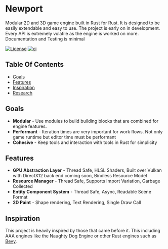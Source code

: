 # Newport
Modular 2D and 3D game engine built in Rust for Rust. It is designed to be easily extendable and easy to use. The project is early on in development. Every API is extremely volatile as the engine is worked on more. Documentation and Testing is minimal

[![License](https://img.shields.io/badge/License-Apache%202.0-blue.svg)](https://opensource.org/licenses/Apache-2.0)
[![ci](https://github.com/colbyhall/newport/actions/workflows/ci.yml/badge.svg)](https://github.com/colbyhall/newport/actions/workflows/ci.yml)

## Table Of Contents
* [Goals](#goals)
* [Features](#features)
* [Inspiration](#inspiration)
* [Research](https://github.com/colbyhall/newport/RESEARCH.md)

## Goals
* **Modular** - Use modules to build building blocks that are combined for engine features. 
* **Performant** - Iteration times are very important for work flows. Not only game runtime but editor time must be performant
* **Cohesive** - Keep tools and interaction with tools in Rust for simplicity

## Features
* **GPU Abstraction Layer** - Thread Safe, HLSL Shaders, Built over Vulkan with DirectX12 back end coming soon, Bindless Resource Model
* **Resource Manager** - Thread Safe, Supports Import Variation, Garbage Collected
* **Entity Component System** - Thread Safe, Async, Readable Scene Format
* **2D Paint** - Shape rendering, Text Rendering, Single Draw Call

## Inspiration
This project is heavily inspired by those that came before it. This including AAA engines like the Naughty Dog Engine or other Rust engines such as [Bevy](https://github.com/bevyengine/bevy).
